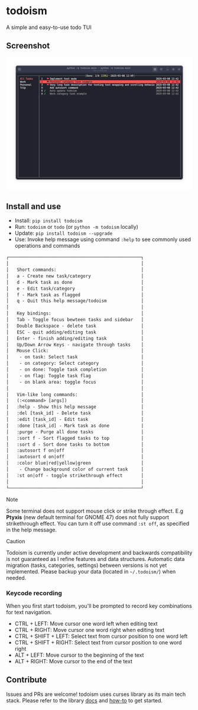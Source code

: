# todoism

A simple and easy-to-use todo TUI

## Screenshot

![UI](./assets/screenshot-v1.21.2.png)

## Install and use

- Install: `pip install todoism`
- Run: `todoism` or `todo` (or `python -m todoism` locally)
- Update: `pip install todoism --upgrade`
- Use: Invoke help message using command `:help` to see commonly used operations and commands

```txt
┌──────────────────────────────────────────────────┐
│                                                  │
│   Short commands:                                │
│   a - Create new task/category                   │
│   d - Mark task as done                          │
│   e - Edit task/category                         │
│   f - Mark task as flagged                       │
│   q - Quit this help message/todoism             │
│                                                  │
│   Key bindings:                                  │
│   Tab - Toggle focus bewteen tasks and sidebar   │
│   Double Backspace - delete task                 │
│   ESC - quit adding/editing task                 │
│   Enter - finish adding/editing task             │
│   Up/Down Arrow Keys - navigate through tasks    │
│   Mouse Click:                                   │
│    - on task: Select task                        │
│    - on category: Select category                │
│    - on done: Toggle task completion             │
│    - on flag: Toggle task flag                   │
│    - on blank area: toggle focus                 │
│                                                  │
│   Vim-like long commands:                        │
│   (:<command> [args])                            │
│   :help - Show this help message                 │
│   :del [task_id] - Delete task                   │
│   :edit [task_id] - Edit task                    │
│   :done [task_id] - Mark task as done            |
│   :purge - Purge all done tasks                  │
│   :sort f - Sort flagged tasks to top            │
│   :sort d - Sort done tasks to bottom            │
│   :autosort f on|off                             │
│   :autosort d on|off                             │
│   :color blue|red|yellow|green                   │
│    - Change background color of current task     │
│   :st on|off - toggle strikethrough effect       │
│                                                  │
└──────────────────────────────────────────────────┘
```

> [!NOTE]
> Some terminal does not support mouse click or strike through effect.
> E.g **Ptyxis** (new default terminal for GNOME 47) does not fully support strikethrough effect.
> You can turn it off use command `:st off`, as specified in the help message.

> [!CAUTION]
> Todoism is currently under active development and backwards compatibility is not guaranteed as I refine features and data structures. Automatic data migration (tasks, categories, settings) between versions is not yet implemented. Please backup your data (located in `~/.todoism/`) when needed.


### Keycode recording

When you first start todoism, you'll be prompted to record key combinations for text navigation.

- CTRL + LEFT: Move cursor one word left when editing text
- CTRL + RIGHT: Move cursor one word right when editing text
- CTRL + SHIFT + LEFT: Select text from cursor position to one word left
- CTRL + SHIFT + RIGHT: Select text from cursor position to one word right
- ALT + LEFT: Move cursor to the beginning of the text
- ALT + RIGHT: Move cursor to the end of the text

## Contribute

Issues and PRs are welcome! todoism uses curses library as its main tech stack. Please refer to the library [docs](https://docs.python.org/3/library/curses.html#module-curses) and [how-to](https://docs.python.org/3/howto/curses.html) to get started.
